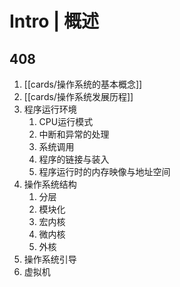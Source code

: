 
# Intro | 概述

## 408

1. [[cards/操作系统的基本概念]]
2. [[cards/操作系统发展历程]]
3. 程序运行环境
	1. CPU运行模式
	2. 中断和异常的处理
	3. 系统调用
	4. 程序的链接与装入
	5. 程序运行时的内存映像与地址空间
4. 操作系统结构
	1. 分层
	2. 模块化
	3. 宏内核
	4. 微内核
	5. 外核
5. 操作系统引导
6. 虚拟机